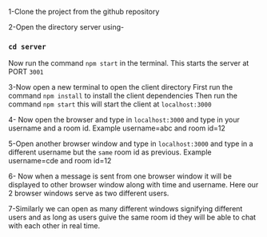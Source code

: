 1-Clone the project from the github repository

2-Open the directory server using-

### `cd server`

Now run the command `npm start` in the terminal. This starts the server at PORT `3001`

3-Now open a new terminal to open the client directory
First run the command `npm install` to install the client dependencies
Then run the command `npm start` this will start the client at `localhost:3000`

4- Now open the browser and type in `localhost:3000` and type in your username and a room id. Example username=abc and room id=12

5-Open another browser window and type in `localhost:3000` and type in a different username but the `same` room id as previous. Example username=cde and room id=12

6- Now when a message is sent from one browser window it will be displayed to other browser window along with time and username. Here our 2 browser windows serve as two different users.

7-Similarly we can open as many different windows signifying different users and as long as users guive the same room id they will be able to chat with each other in real time.
